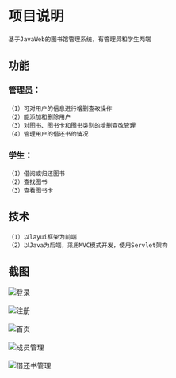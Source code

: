 # 项目说明
    基于JavaWeb的图书馆管理系统，有管理员和学生两端
    
## 功能
### 管理员：
    （1）可对用户的信息进行增删查改操作
    （2）能添加和删除用户
    （3）对图书、图书卡和图书类别的增删查改管理
    （4）管理用户的借还书的情况
### 学生：
    （1）借阅或归还图书
    （2）查找图书
    （3）查看图书卡

## 技术
    （1）以layui框架为前端
    （2）以Java为后端，采用MVC模式开发，使用Servlet架构
    
## 截图
![登录](https://img-ask.csdn.net/upload/202010/10/1602344599_546005.png)<br><br>
![注册](https://img-ask.csdn.net/upload/202010/10/1602344626_229733.png)<br><br>
![首页](https://img-ask.csdn.net/upload/202010/10/1602344650_271178.png)<br><br>
![成员管理](https://img-ask.csdn.net/upload/202010/10/1602344673_203328.png)<br><br>
![借还书管理](https://img-ask.csdn.net/upload/202010/10/1602344664_53744.png)<br>

    
